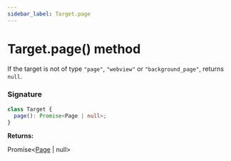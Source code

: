 ```yaml
---
sidebar_label: Target.page
---
```


# Target.page() method

If the target is not of type `"page"`, `"webview"` or `"background_page"`, returns `null`.

### Signature

```typescript
class Target {
  page(): Promise<Page | null>;
}
```

**Returns:**

Promise&lt;[Page](./puppeteer.page.md) \| null&gt;
